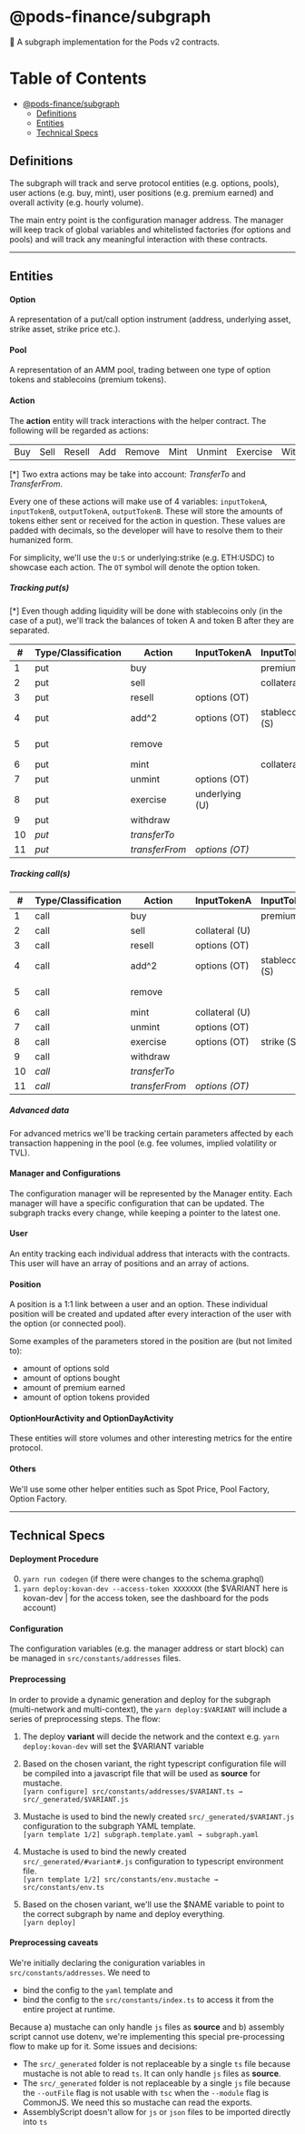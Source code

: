 # @pods-finance/subgraph
🔮 A subgraph implementation for the Pods v2 contracts.


Table of Contents
=================

* [@pods-finance/subgraph](#pods-financesubgraph)
   * [Definitions](#definitions)
   * [Entities](#entities)
   * [Technical Specs](#technical-specs)

## Definitions
The subgraph will track and serve protocol entities (e.g. options, pools), user actions (e.g. buy, mint), user positions (e.g. premium earned) and overall activity (e.g. hourly volume).

The main entry point is the configuration manager address. The manager will keep track of global variables and whitelisted factories (for options and pools) and will track any meaningful interaction with these contracts.

---
## Entities

#### Option
A representation of a put/call option instrument (address, underlying asset, strike asset, strike price etc.).

#### Pool
A representation of an AMM pool, trading between one type of option tokens and stablecoins (premium tokens).

#### Action
The **action** entity will track interactions with the helper contract. The following will be regarded as actions:

| | | | | | | | | |
| - | - | - | - | - | - | - | - | - |
| Buy | Sell | Resell | Add | Remove |Mint | Unmint | Exercise | Withdraw |

[*] Two extra actions may be take into account: *TransferTo* and *TransferFrom*.

Every one of these actions will make use of 4 variables: `inputTokenA`, `inputTokenB`, `outputTokenA`, `outputTokenB`. These will store the amounts of tokens either sent or received for the action in question. These values are padded with decimals, so the developer will have to resolve them to their humanized form.

For simplicity, we'll use the `U:S` or underlying:strike (e.g. ETH:USDC) to showcase each action. The `OT` symbol will denote the option token.



##### Tracking put(s)

[*] Even though adding liquidity will be done with stablecoins only (in the case of a put), we'll track the balances of token A and token B after they are separated.

| # | Type/Classification | Action | InputTokenA | InputTokenB | OutputTokenA | OutputTokenB |
| - | ------------------- | ------ | ----------- | ----------- | ------------ | ------------ |
| 1 | put | buy |  | premium (S) | options (OT) |  |
| 2 | put | sell |  | collateral (S) |  | premium (S) |
| 3 | put | resell | options (OT) | |  | premium (S) |
| 4 | put | add^2 | options (OT) | stablecoins (S) | | |
| 5 | put | remove | | | options (OT) | stablecoins (S) |
| 6 | put | mint |  | collateral (S) | options (OT)  | |
| 7 | put | unmint | options (OT) |  | | collateral (S) |
| 8 | put | exercise | underlying (U) | | | collateral (S) |
| 9 | put | withdraw | | | underlying (U) | collateral (S)
| 10 | *put* | *transferTo* | | | *options (OT)* | |
| 11 | *put* | *transferFrom* | *options (OT)* | | | |


##### Tracking call(s)

| # | Type/Classification | Action | InputTokenA | InputTokenB | OutputTokenA | OutputTokenB |
| - | ------------------- | ------ | ----------- | ----------- | ------------ | ------------ |
| 1 | call | buy | | premium (S) | options (OT) | |
| 2 | call | sell | collateral (U) | | | premium (S) |
| 3 | call | resell | options (OT) | |  | premium (S) |
| 4 | call | add^2 | options (OT) | stablecoins (S) | | |
| 5 | call | remove | | | options (OT) | stablecoins (S) |
| 6 | call | mint | collateral (U) | | options (OT) | |
| 7 | call | unmint | options (OT) |  | collateral (S) | |
| 8 | call | exercise | options (OT) | strike (S) | underlying (U) | |
| 9 | call | withdraw | | |  collateral (U) | strike (S) |
| 10 | *call* | *transferTo* | | | *options (OT)* | |
| 11 | *call* | *transferFrom* | *options (OT)* | | | |

##### Advanced data

For advanced metrics we'll be tracking certain parameters affected by each transaction happening in the pool (e.g. fee volumes, implied volatility or TVL).


#### Manager and Configurations
The configuration manager will be represented by the Manager entity. Each manager will have a specific configuration that can be updated. The subgraph tracks every change, while keeping a pointer to the latest one.

#### User
An entity tracking each individual address that interacts with the contracts. This user will have an array of positions and an array of actions.

#### Position
A position is a 1:1 link between a user and an option. These individual position will be created and updated after every interaction of the user with the option (or connected pool).

Some examples of the parameters stored in the position are (but not limited to):
- amount of options sold
- amount of options bought
- amount of premium earned
- amount of option tokens provided

#### OptionHourActivity and OptionDayActivity

These entities will store volumes and other interesting metrics for the entire protocol.


#### Others
We'll use some other helper entities such as Spot Price, Pool Factory, Option Factory.

---
## Technical Specs
#### Deployment Procedure
0. `yarn run codegen` (if there were changes to the schema.graphql)
1. `yarn deploy:kovan-dev --access-token XXXXXXX` (the $VARIANT here is kovan-dev | for the access token, see the dashboard for the pods account) 
#### Configuration

The configuration variables (e.g. the manager address or start block) can be managed in `src/constants/addresses` files.

#### Preprocessing

In order to provide a dynamic generation and deploy for the subgraph (multi-network and multi-context), the `yarn deploy:$VARIANT` will include a series of preprocessing steps. The flow:

1. The deploy **variant** will decide the network and the context e.g. `yarn deploy:kovan-dev` will set the $VARIANT variable
2. Based on the chosen variant, the right typescript configuration file will be compiled into a javascript file that will be used as **source** for mustache.<br/>`[yarn configure] src/constants/addresses/$VARIANT.ts → src/_generated/$VARIANT.js`

3. Mustache is used to bind the newly created `src/_generated/$VARIANT.js` configuration to the subgraph YAML template.<br/>`[yarn template 1/2] subgraph.template.yaml → subgraph.yaml`

4. Mustache is used to bind the newly created `src/_generated/#variant#.js` configuration to typescript environment file.<br/>`[yarn template 1/2] src/constants/env.mustache → src/constants/env.ts`

5. Based on the chosen variant, we'll use the $NAME variable to point to the correct subgraph by name and deploy everything.<br/>`[yarn deploy]`

#### Preprocessing caveats

We're initially declaring the coniguration variables in `src/constants/addresses`. We need to 
- bind the config to the `yaml` template and
- bind the config to the `src/constants/index.ts` to access it from the entire project at runtime. 

Because a) mustache can only handle `js` files as **source** and b) assembly script cannot use dotenv, we're implementing this special pre-processing flow to make up for it. Some issues and decisions:

- The `src/_generated` folder is not replaceable by a single `ts` file because mustache is not able to read `ts`. It can only handle `js` files as **source**.
- The `src/_generated` folder is not replaceable by a single `js` file because the `--outFile` flag is not usable with `tsc` when the `--module` flag is CommonJS. We need this so mustache can read the exports.
- AssemblyScript doesn't allow for `js` or `json` files to be imported directly into `ts`
